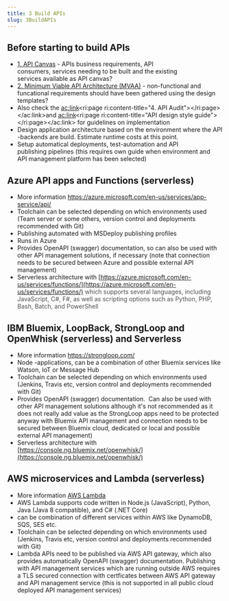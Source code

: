 ```yaml
---
title: 3 Build APIs
slug: 3BuildAPIs
---
```


## Before starting to build APIs

*   [1\. API Canvas](1APICanvas) - APIs business requirements, API consumers, services needing to be built and the existing services available as API canvas?
*   [2\. Minimum Viable API Architecture (MVAA)](2MinimumViableAPIArchitecture-MVAA) - non-functional and funcational requirements should have been gathered using the design templates?
*   Also check the <ac:link><ri:page ri:content-title="4\. API Audit"></ri:page></ac:link>and <ac:link><ri:page ri:content-title="API design style guide"></ri:page></ac:link> for guidelines on implementation
*   Design application architecture based on the environment where the API -backends are build. Estimate runtime costs at this point.
*   Setup automatical deployments, test-automation and API publishing pipelines (this requires own guide when environment and API management platform has been selected)

## Azure API apps and Functions (serverless)

*   More information [<u>https://azure.microsoft.com/en-us/services/app-service/api/</u>](https://azure.microsoft.com/en-us/services/app-service/api/)
*   Toolchain can be selected depending on which environments used (Team server or some others, version control and deployments recommended with Git)
*   Publishing automated with MSDeploy publishing profiles
*   Runs in Azure
*   Provides OpenAPI (swagger) documentation, so can also be used with other API management solutions, if necessary (note that connection needs to be secured between Azure and possible external API management)
*   Serverless architecture with <u>[https://azure.microsoft.com/en-us/services/functions/](https://azure.microsoft.com/en-us/services/functions/)</u><span style="color: rgb(80,80,80);"> which supports several languages, including JavaScript, C#, F#, as well as scripting options such as Python, PHP, Bash, Batch, and PowerShell</span>

## IBM Bluemix, LoopBack, StrongLoop and OpenWhisk (serverless) and Serverless

*   More information [<u>https://strongloop.com/</u>](https://strongloop.com/)
*   Node -applications, can be a combination of other Bluemix services like Watson, IoT or Message Hub
*   Toolchain can be selected depending on which environments used (Jenkins, Travis etc, version control and deployments recommended with Git)
*   Provides OpenAPI (swagger) documentation.  Can also be used with other API management solutions although it's not recommended as it does not really add value as the StrongLoop apps need to be protected anyway with Bluemix API management and connection needs to be secured between Bluemix cloud, dedicated or local and possible external API management)
*   Serverless architecture with <u>[https://console.ng.bluemix.net/openwhisk/](https://console.ng.bluemix.net/openwhisk/)</u>

## AWS microservices and Lambda (serverless)

*   More information <u>[AWS Lambda](http://docs.aws.amazon.com/lambda/latest/dg/with-on-demand-https-example-configure-event-source_1.html)</u>
*   AWS Lambda supports code written in Node.js (JavaScript), Python, Java (Java 8 compatible), and C# (.NET Core)
*   can be combination of different services within AWS like DynamoDB, SQS, SES etc.
*   Toolchain can be selected depending on which environments used (Jenkins, Travis etc, version control and deployments recommended with Git)
*   Lambda APIs need to be published via AWS API gateway, which also provides automatically OpenAPI (swagger) documentation. Publishing with API management services which are running outside AWS requires a TLS secured connection with certficates between AWS API gateway and API management service (this is not supported in all public cloud deployed API management services)
